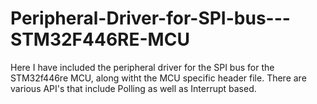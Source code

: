 # Peripheral-Driver-for-SPI-bus---STM32F446RE-MCU

Here I have included the peripheral driver for the SPI bus for the STM32f446re MCU, along witht the MCU specific header file. There are various API's that include Polling as well as Interrupt based.
